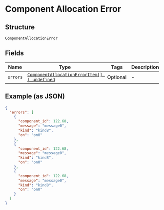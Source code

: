 
# Component Allocation Error

## Structure

`ComponentAllocationError`

## Fields

| Name | Type | Tags | Description |
|  --- | --- | --- | --- |
| `errors` | [`ComponentAllocationErrorItem[] \| undefined`](../../doc/models/component-allocation-error-item.md) | Optional | - |

## Example (as JSON)

```json
{
  "errors": [
    {
      "component_id": 122.68,
      "message": "message0",
      "kind": "kind8",
      "on": "on0"
    },
    {
      "component_id": 122.68,
      "message": "message0",
      "kind": "kind8",
      "on": "on0"
    },
    {
      "component_id": 122.68,
      "message": "message0",
      "kind": "kind8",
      "on": "on0"
    }
  ]
}
```

